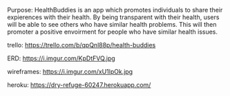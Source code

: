 Purpose: HealthBuddies is an app which promotes individuals to share their expierences with their health. By being transparent with their health, users will be able to see others who have similar health problems. This will then promoter a positive envoirment for people who have similar health issues.



trello: https://trello.com/b/qpQnl88p/health-buddies

ERD: https://i.imgur.com/KpDtFVQ.jpg 

wireframes: https://i.imgur.com/xU1lpOk.jpg

heroku: https://dry-refuge-60247.herokuapp.com/

